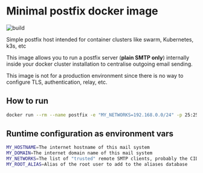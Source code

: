 # Minimal postfix docker image

![build](https://github.com/dcarrillo/docker-postfix/workflows/CI/badge.svg)

Simple postfix host intended for container clusters like swarm, Kubernetes, k3s, etc

This image allows you to run a postfix server (**plain SMTP only**) internally inside your docker cluster installation to centralise outgoing email sending.

This image is not for a production environment since there is no way to configure TLS, authentication, relay, etc.

## How to run

```bash
docker run --rm --name postfix -e "MY_NETWORKS=192.168.0.0/24" -p 25:25 dcarrillo/postfix:latest
```

## Runtime configuration as environment vars

```bash
MY_HOSTNAME=The internet hostname of this mail system
MY_DOMAIN=The internet domain name of this mail system
MY_NETWORKS=The list of "trusted" remote SMTP clients, probably the CIDR for your internal network inside your cluster
MY_ROOT_ALIAS=Alias of the root user to add to the aliases database
```
